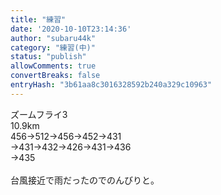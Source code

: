 ```yaml
---
title: "練習"
date: '2020-10-10T23:14:36'
author: "subaru44k"
category: "練習(中)"
status: "publish"
allowComments: true
convertBreaks: false
entryHash: "3b61aa8c3016328592b240a329c10963"
---
```

ズームフライ3<br>
10.9km<br>
456→512→456→452→431<br>
→431→432→426→431→436<br>
→435<br>
<br>
台風接近で雨だったのでのんびりと。
